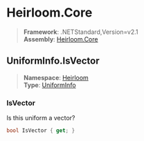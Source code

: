 # Heirloom.Core

> **Framework**: .NETStandard,Version=v2.1  
> **Assembly**: [Heirloom.Core][0]  

## UniformInfo.IsVector

> **Namespace**: [Heirloom][0]  
> **Type**: [UniformInfo][1]  

### IsVector

Is this uniform a vector?

```cs
bool IsVector { get; }
```

[0]: ../Heirloom.Core.md
[1]: Heirloom.UniformInfo.md
